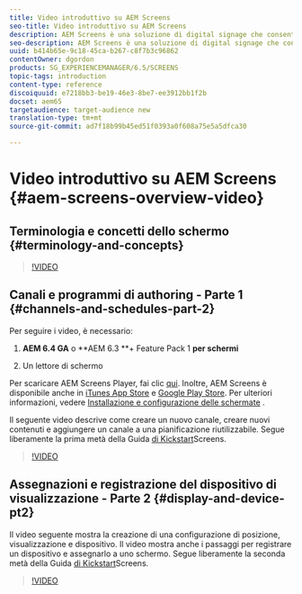 ```yaml
---
title: Video introduttivo su AEM Screens
seo-title: Video introduttivo su AEM Screens
description: AEM Screens è una soluzione di digital signage che consente agli esperti di marketing di pubblicare esperienze digitali dinamiche e interattive per diversi tipi di schermi. I video seguenti illustrano le diverse aree di un progetto AEM Screens, oltre a fornire dettagli sui passaggi necessari per creare contenuti per i canali e pubblicarli su un lettore Screens.
seo-description: AEM Screens è una soluzione di digital signage che consente agli esperti di marketing di pubblicare esperienze digitali dinamiche e interattive per diversi tipi di schermi. I video seguenti illustrano le diverse aree di un progetto AEM Screens, oltre a fornire dettagli sui passaggi necessari per creare contenuti per canali e pubblicare contenuti per un lettore di schermi.
uuid: b414b65e-9c18-45ca-b267-c8f7b3c96862
contentOwner: dgordon
products: SG_EXPERIENCEMANAGER/6.5/SCREENS
topic-tags: introduction
content-type: reference
discoiquuid: e7218bb3-be19-46e3-8be7-ee3912bb1f2b
docset: aem65
targetaudience: target-audience new
translation-type: tm+mt
source-git-commit: ad7f18b99b45ed51f0393a0f608a75e5a5dfca30

---
```



# Video introduttivo su AEM Screens {#aem-screens-overview-video}

## Terminologia e concetti dello schermo {#terminology-and-concepts}

>[!VIDEO](https://video.tv.adobe.com/v/21353?quality=9&captions=ita)


## Canali e programmi di authoring - Parte 1 {#channels-and-schedules-part-2}

Per seguire i video, è necessario:

1. **AEM 6.4 GA** o **AEM 6.3 **+ Feature Pack 1 **per schermi**

1. Un lettore di schermo

Per scaricare AEM Screens Player, fai clic [qui](https://download.macromedia.com/screens/). Inoltre, AEM Screens è disponibile anche in [iTunes App Store](https://itunes.apple.com/us/app/aem-screens/id1169641856?mt=8) e [Google Play Store](https://play.google.com/store/apps/details?id=com.adobe.aem.screens.player&hl=en). Per ulteriori informazioni, vedere [Installazione e configurazione delle schermate](https://helpx.adobe.com/experience-manager/6-4/help/sites-deploying/configuring-screens-introduction.html) .

Il seguente video descrive come creare un nuovo canale, creare nuovi contenuti e aggiungere un canale a una pianificazione riutilizzabile. Segue liberamente la prima metà della Guida [di Kickstart](kickstart-for-aem-screens.md)Screens.

>[!VIDEO](https://video.tv.adobe.com/v/21387?quality=9&captions=ita)

## Assegnazioni e registrazione del dispositivo di visualizzazione - Parte 2 {#display-and-device-pt2}

Il video seguente mostra la creazione di una configurazione di posizione, visualizzazione e dispositivo. Il video mostra anche i passaggi per registrare un dispositivo e assegnarlo a uno schermo. Segue liberamente la seconda metà della Guida [di Kickstart](kickstart-for-aem-screens.md)Screens.

>[!VIDEO](https://video.tv.adobe.com/v/21411?quality=9&captions=ita)

